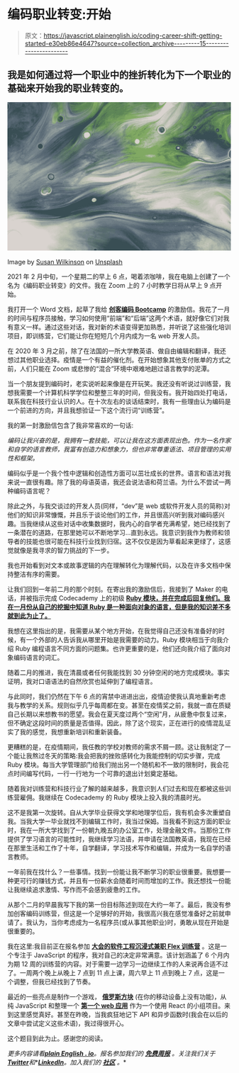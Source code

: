 # 编码职业转变:开始

> 原文：<https://javascript.plainenglish.io/coding-career-shift-getting-started-e30eb86e4647?source=collection_archive---------15----------------------->

## 我是如何通过将一个职业中的挫折转化为下一个职业的基础来开始我的职业转变的。

![](img/f46df4e61766781a6e68ee00edb4ba3f.png)

Image by [Susan Wilkinson](https://unsplash.com/@susan_wilkinson) on [Unsplash](https://unsplash.com/@susan_wilkinson)

2021 年 2 月中旬，一个星期二的早上 6 点，喝着浓咖啡，我在电脑上创建了一个名为《编码职业转变》的文件。我在 Zoom 上的 7 小时教学日将从早上 9 点开始。

我打开一个 Word 文档，起草了我给 [**创客编码 Bootcamp**](https://makers.tech/) 的激励信。我花了一月的时间与程序员接触，学习如何使用“前端”和“后端”这两个术语，就好像它们对我有意义一样。通过这些对话，我对新的术语变得更加熟悉，并听说了这些强化培训项目，即训练营，它们能让你在短短几个月内成为一名 web 开发人员。

在 2020 年 3 月之前，除了在法国的一所大学教英语、做自由编辑和翻译，我还想过其他职业选择。疫情是一个有益的催化剂。在开始想象其他支付账单的方式之前，人们只能在 Zoom 或悲惨的“混合”环境中艰难地趟过语言教学的泥潭。

当一个朋友提到编码时，老实说听起来像是在开玩笑。我还没有听说过训练营，我想我需要一个计算机科学学位和整整三年的时间，但我没有。我开始四处打电话，联系我在科技行业认识的人。在十次左右的谈话结束时，我有一些理由认为编码是一个前进的方向，并且我想验证一下这个流行词“训练营”。

我的第一封激励信包含了我非常喜欢的一句话:

*编码让我兴奋的是，我拥有一套技能，可以让我在这方面表现出色。作为一名作家和自学的语言教师，我富有创造力和想象力，但也非常尊重语法、项目管理的实用性和框架。*

编码似乎是一个我个性中逻辑和创造性方面可以茁壮成长的世界。语言和语法对我来说一直很有趣。除了我的母语英语，我还会说法语和荷兰语。为什么不尝试一两种编码语言呢？

除此之外，与我交谈过的开发人员(同样，“dev”是 web 或软件开发人员的简称)对他们的知识非常慷慨，并且乐于谈论他们的工作，并且很高兴听到我对编码感兴趣。当我继续从这些对话中收集数据时，我内心的自学者充满希望，她已经找到了一条潜在的道路，在那里她可以不断地学习…直到永远。我意识到我作为教师和领导者的技能也很可能在科技行业找到归宿。这不仅仅是因为草看起来更绿了，这感觉就像是我寻求的智力挑战的下一步。

我也开始看到对文本或故事逻辑的内在理解转化为理解代码，以及在许多文档中保持整洁有序的需要。

让我们回到一年前二月的那个时刻。在寄出我的激励信后，我接到了 Maker 的电话，并被指示完成 Codecademy 上的初级 [**Ruby 模块，并在完成后回复他们。我在一月份从自己的挖掘中知道 Ruby 是一种面向对象的语言，但是我的知识差不多就到此为止了。**](https://www.codecademy.com/catalog/language/ruby)

我想在这里指出的是，我需要从某个地方开始，在我觉得自己还没有准备好的时候，有一个外部的人告诉我从哪里开始是我需要的动力。Ruby 模块相当于向我介绍 Ruby 编程语言不同方面的问题集。也许更重要的是，他们还向我介绍了面向对象编码语言的词汇。

随着二月的推进，我在清晨或者任何我能找到 30 分钟空闲的地方完成模块。事实证明，我对口语语法的自然欣赏也延伸到了编程语言。

与此同时，我们仍然在下午 6 点的宵禁中进进出出，疫情迫使我认真地重新考虑我与教学的关系。规则似乎几乎每周都在变。甚至在疫情奖之前，我就一直在质疑自己长期以来想教书的愿望。我会在夏天度过两个“空闲”月，从疲惫中恢复过来，但不确定这段时间的质量是否值得。因此，除了这个现实，正在进行的疫情混乱证实了我的感觉，我想重新培训和重新装备。

更糟糕的是，在疫情期间，我任教的学校对教师的需求不屑一顾。这让我制定了一个能让我熬过冬天的策略:我会把我的挫败感转化为我能控制的切实步骤，完成 Ruby 模块。每当大学管理部门给我们抛出另一个随机和不一致的限制时，我会花点时间编写代码，一行一行地为一个可靠的退出计划奠定基础。

随着我对训练营和科技行业了解的越来越多，我意识到人们过去和现在都被这些训练营雇佣。我继续在 Codecademy 的 Ruby 模块上投入我的清晨时光。

这不是我第一次旋转。自从大学毕业获得文学和地理学位后，我有机会多次重塑自我。当我大学一毕业就找不到编辑工作时，我当过保姆。当我看不到这方面的职业时，我在一所大学找到了一份朝九晚五的办公室工作，处理金融文件。当那份工作提供了学习语言的可能性时，我继续学习法语，并申请在法国教英语，我现在已经在那里生活和工作了十年，自学翻译，学习技术写作和编辑，并成为一名自学的语言教师。

一年前我在找什么？一些事情。找到一份能让我不断学习的职业很重要。我想要一种更可行的赚钱方式，并且有一份薪水会随着时间而增加的工作。我还想找一份能让我继续追求激情、写作而不会感到疲惫的工作。

从那个二月的早晨我写下我的第一份目标陈述到现在大约一年了。最后，我没有参加创客编码训练营，但这是一个足够好的开始，我很高兴我在感觉准备好之前就申请了。我认为，当你考虑成为一名程序员(或从事其他职业)时，勇敢从现在开始是很重要的。

我在这里:我目前正在报名参加 [**大会的软件工程沉浸式兼职 Flex 训练营**](https://generalassemb.ly/education/software-engineering-immersive-remote-flex) 。这是一个专注于 JavaScript 的程序，我对自己的决定非常满意。该计划涵盖了 6 个月内为期 12 周的训练营的内容。对于需要一边学习一边继续工作的人来说再合适不过了。一周两个晚上从晚上 7 点到 11 点上课，周六早上 11 点到晚上 7 点，这是一个调整，但我已经找到了节奏。

最近的一些亮点是制作一个游戏， [**俄罗斯方块**](https://elegant-murdock-a314ad.netlify.app/) (在你的移动设备上没有功能)，从纯 JavaScript 和整理一个 [**第一个 web 应用**](https://mystifying-goldberg-c06879.netlify.app/) 作为一个使用 React 的小组项目。来到这里感觉真好。甚至在昨晚，当我疯狂地记下 API 和异步函数时(我会在以后的文章中尝试定义这些术语)，我过得很开心。

这个题目到此为止。感谢您的阅读。

*更多内容请看*[***plain English . io***](https://plainenglish.io/)*。报名参加我们的* [***免费周报***](http://newsletter.plainenglish.io/) *。关注我们关于*[***Twitter***](https://twitter.com/inPlainEngHQ)*和**[***LinkedIn***](https://www.linkedin.com/company/inplainenglish/)*。加入我们的* [***社区***](https://discord.gg/GtDtUAvyhW) *。**